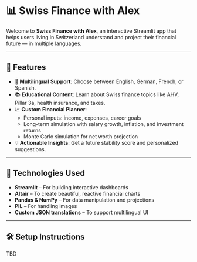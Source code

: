 
# 📊 Swiss Finance with Alex

Welcome to **Swiss Finance with Alex**, an interactive Streamlit app that helps users living in Switzerland understand and project their financial future — in multiple languages.


---

## 🚀 Features

- 🔄 **Multilingual Support**: Choose between English, German, French, or Spanish.
- 📚 **Educational Content**: Learn about Swiss finance topics like AHV, Pillar 3a, health insurance, and taxes.
- 📈 **Custom Financial Planner**:
  - Personal inputs: income, expenses, career goals
  - Long-term simulation with salary growth, inflation, and investment returns
  - Monte Carlo simulation for net worth projection
- 💡 **Actionable Insights**: Get a future stability score and personalized suggestions.

---

## 🧠 Technologies Used

- **Streamlit** – For building interactive dashboards
- **Altair** – To create beautiful, reactive financial charts
- **Pandas & NumPy** – For data manipulation and projections
- **PIL** – For handling images
- **Custom JSON translations** – To support multilingual UI

---

## 🛠️ Setup Instructions

TBD

